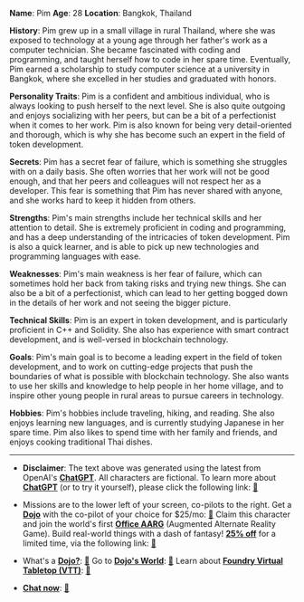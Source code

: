 **Name**: Pim
**Age**: 28
**Location**: Bangkok, Thailand

**History**: Pim grew up in a small village in rural Thailand, where she was exposed to technology at a young age through her father's work as a computer technician. She became fascinated with coding and programming, and taught herself how to code in her spare time. Eventually, Pim earned a scholarship to study computer science at a university in Bangkok, where she excelled in her studies and graduated with honors.

**Personality Traits**: Pim is a confident and ambitious individual, who is always looking to push herself to the next level. She is also quite outgoing and enjoys socializing with her peers, but can be a bit of a perfectionist when it comes to her work. Pim is also known for being very detail-oriented and thorough, which is why she has become such an expert in the field of token development.

**Secrets**: Pim has a secret fear of failure, which is something she struggles with on a daily basis. She often worries that her work will not be good enough, and that her peers and colleagues will not respect her as a developer. This fear is something that Pim has never shared with anyone, and she works hard to keep it hidden from others.

**Strengths**: Pim's main strengths include her technical skills and her attention to detail. She is extremely proficient in coding and programming, and has a deep understanding of the intricacies of token development. Pim is also a quick learner, and is able to pick up new technologies and programming languages with ease.

**Weaknesses**: Pim's main weakness is her fear of failure, which can sometimes hold her back from taking risks and trying new things. She can also be a bit of a perfectionist, which can lead to her getting bogged down in the details of her work and not seeing the bigger picture.

**Technical Skills**: Pim is an expert in token development, and is particularly proficient in C++ and Solidity. She also has experience with smart contract development, and is well-versed in blockchain technology.

**Goals**: Pim's main goal is to become a leading expert in the field of token development, and to work on cutting-edge projects that push the boundaries of what is possible with blockchain technology. She also wants to use her skills and knowledge to help people in her home village, and to inspire other young people in rural areas to pursue careers in technology.

**Hobbies**: Pim's hobbies include traveling, hiking, and reading. She also enjoys learning new languages, and is currently studying Japanese in her spare time. Pim also likes to spend time with her family and friends, and enjoys cooking traditional Thai dishes.

---
* **Disclaimer**: The text above was generated using the latest from OpenAI's [**ChatGPT**](https://openai.com/blog/chatgpt/).  All characters are fictional.  To learn more about [**ChatGPT**](https://openai.com/blog/chatgpt/) (or to try it yourself), please click the following link: [:closed_book:](https://openai.com/blog/chatgpt/)

* Missions are to the lower left of your screen, co-pilots to the right. Get a [**Dojo**](https://workmates.live/marketplace) with the co-pilot of your choice for $25/mo: [:green_book:](https://workmates.live/marketplace) Claim this character and join the world's first [**Office AARG**](https://dojos.world) (Augmented Alternate Reality Game). Build real-world things with a dash of fantasy! [**25% off**](https://blog.workmates.live/deal-on-a-dojo) for a limited time, via the following link: [:green_book:](https://blog.workmates.live/deal-on-a-dojo) 

* What's a [**Dojo?**](https://workdojos.com): [:blue_book:](https://workdojos.com)  Go to [**Dojo's World**](https://dojos.world): [:blue_book:](https://dojos.world)  Learn about [**Foundry Virtual Tabletop (VTT)**](https://foundryvtt.com): [:closed_book:](https://foundryvtt.com/)

* [**Chat now**](https://chat.workmates.live/channel/support): [:ledger:](https://chat.workmates.live/channel/support)
